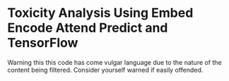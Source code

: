 # Toxicity Analysis Using Embed Encode Attend Predict and TensorFlow

Warning this this code has come vulgar language due to the nature of the content being filtered.  Consider yourself warned if easily offended.

